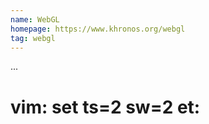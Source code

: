 ```yaml
---
name: WebGL
homepage: https://www.khronos.org/webgl
tag: webgl
---
```

...
# vim: set ts=2 sw=2 et:

